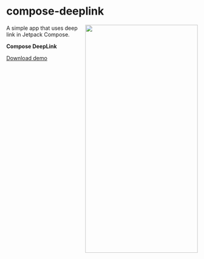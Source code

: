# compose-deeplink

<img align="right" width="296" height="600"  src="https://github.com/raheemadamboev/compose-deeplink/blob/master/banner.gif" />

A simple app that uses deep link in Jetpack Compose.

**Compose DeepLink**

<a href="https://github.com/raheemadamboev/compose-deeplink/blob/master/app-debug.apk">Download demo</a>
